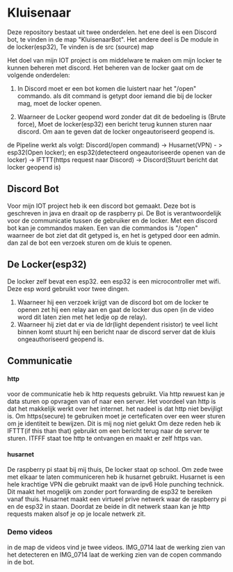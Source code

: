 # Kluisenaar


Deze repository bestaat uit twee onderdelen.
het ene deel is een Discord bot, te vinden in de map "KluisenaarBot". Het andere deel is De module in de locker(esp32), Te vinden is de src (source) map

Het doel van mijn IOT project is om middelware te maken om mijn locker te kunnen beheren met discord.
Het beheren van de locker gaat om de volgende onderdelen:

1. In Discord moet er een bot komen die luistert naar het "/open" commando. als dit command is getypt door iemand die bij de locker mag, moet de locker openen.

2. Waarneer de Locker geopend word zonder dat dit de bedoeling is (Brute force), Moet de locker(esp32) een bericht terug kunnen sturen naar discord. Om aan te geven dat de locker ongeautoriseerd geopend is.


de Pipeline werkt als volgt:
Discord(/open command) -> Husarnet(VPN) - > esp32(Open locker);
en
esp32(detecteerd ongeautoriseerde openen van de locker) -> IFTTT(https request naar Discord) -> Discord(Stuurt bericht dat locker geopend is)


## Discord Bot
Voor mijn IOT project heb ik een discord bot gemaakt. Deze bot is geschreven in java en draait op de raspberry pi. 
De Bot is verantwoordelijk voor de communicatie tussen de gebruiker en de locker.
Met een discord bot kan je commandos maken. Een van die commandos is "/open" waarneer de bot ziet dat dit getyped is, en het is getyped door een admin. dan zal de bot een verzoek sturen om de kluis te openen.

## De Locker(esp32)
De locker zelf bevat een esp32. een esp32 is een microcontroller met wifi. Deze esp word gebruikt voor twee dingen. 
1. Waarneer hij een verzoek krijgt van de discord bot om de locker te openen zet hij een relay aan en gaat de locker dus open (in de video word dit laten zien met het ledje op de relay). 
2. Waarneer hij ziet dat er via de ldr(light dependent risistor) te veel licht binnen komt stuurt hij een bericht naar de discord server dat de kluis ongeauthoriseerd geopend is.


## Communicatie 
#### http
voor de communicatie heb ik http requests gebruikt. Via http rewuest kan je data sturen op opvragen van of naar een server. 
Het voordeel van http is dat het makkelijk werkt over het internet.
het nadeel is dat http niet bevijligt is.
Om https(secure) te gebruiken moet je certeficaten over een weer sturen om je identiteit te bewijzen. Dit is mij nog niet gelukt
Om deze reden heb ik IFTTT(if this than that) gebruikt om een bericht terug naar de server te sturen. ITFFF staat toe http te ontvangen en maakt er zelf https van.
#### husarnet
De raspberry pi staat bij mij thuis, De locker staat op school. Om zede twee met elkaar te laten communiceren heb ik husarnet gebruikt.
Husarnet is een hele krachtige VPN die gebruikt maakt van de ipv6 Hole punching technick. Dit maakt het mogelijk om zonder port forwarding de esp32 te bereiken vanaf thuis.
Husarnet maakt een virtueel prive netwerk waar de raspberry pi en de esp32 in staan. Doordat ze beide in dit netwerk staan kan je http requests maken alsof je op je locale netwerk zit.

### Demo videos

in de map de videos vind je twee videos. IMG_0714 laat de werking zien van het detecteren en IMG_0714 laat de werking zien van de copen commando in de bot.
